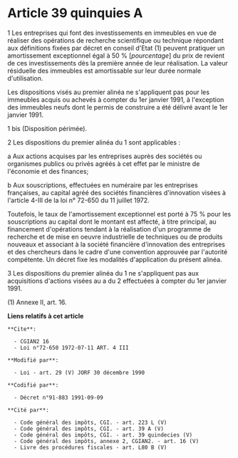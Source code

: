 # Article 39 quinquies A

1  Les entreprises qui font des investissements en immeubles en vue de réaliser des opérations de recherche scientifique ou
technique répondant aux définitions fixées par décret en conseil d'Etat (1) peuvent pratiquer un amortissement exceptionnel
égal à 50 % [*pourcentage*] du prix de revient de ces investissements dès la première année de leur réalisation. La valeur
résiduelle des immeubles est amortissable sur leur durée normale d'utilisation.

Les dispositions visés au premier alinéa ne s'appliquent pas pour les immeubles acquis ou achevés à compter du 1er janvier
1991, à l'exception  des immeubles neufs dont le permis de construire a été délivré avant le 1er janvier 1991.

1 bis  (Disposition périmée).

2  Les dispositions du premier alinéa du 1 sont applicables :

a  Aux actions acquises par les entreprises auprès des sociétés ou organismes publics ou privés agréés à cet effet par le
ministre de l'économie et des finances;

b  Aux souscriptions, effectuées en numéraire par les entreprises françaises, au capital agréé des sociétés financières
d'innovation visées à l'article 4-III de la loi n° 72-650 du 11 juillet 1972.

Toutefois, le taux de l'amortissement exceptionnel est porté à 75 % pour les souscriptions au capital dont le montant est
affecté, à titre principal, au financement d'opérations tendant à la réalisation d'un programme de recherche et de mise en
oeuvre industrielle de techniques ou de produits nouveaux et associant à la société financière d'innovation des entreprises
et des chercheurs dans le cadre d'une convention approuvée par l'autorité compétente. Un décret fixe les modalités
d'application du présent alinéa.

3 Les dispositions du premier alinéa du 1 ne s'appliquent pas aux acquisitions d'actions visées au a du 2 effectuées à
compter du 1er janvier 1991.

(1) Annexe II, art. 16.

**Liens relatifs à cet article**

	**Cite**:

	  - CGIAN2 16
	  - Loi n°72-650 1972-07-11 ART. 4 III

	**Modifié par**:

	  - Loi - art. 29 (V) JORF 30 décembre 1990

	**Codifié par**:

	  - Décret n°91-883 1991-09-09

	**Cité par**:

	  - Code général des impôts, CGI. - art. 223 L (V)
	  - Code général des impôts, CGI. - art. 39 A (V)
	  - Code général des impôts, CGI. - art. 39 quindecies (V)
	  - Code général des impôts, annexe 2, CGIAN2. - art. 16 (V)
	  - Livre des procédures fiscales - art. L80 B (V)
